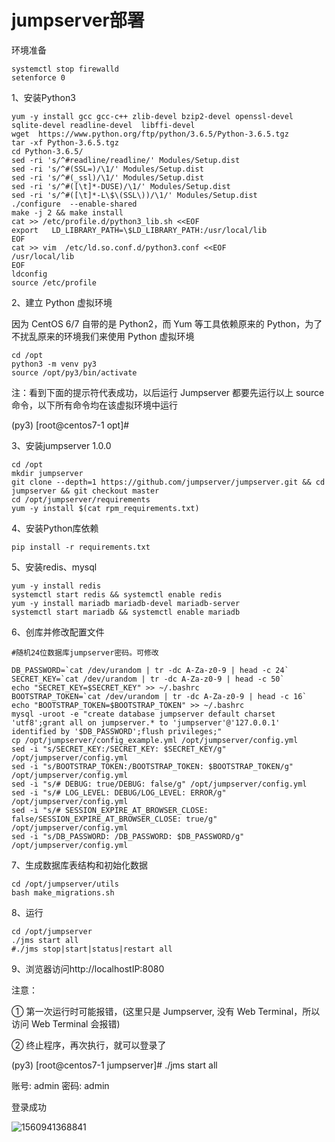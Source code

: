 # jumpserver部署

环境准备

```
systemctl stop firewalld
setenforce 0
```

1、安装Python3

```
yum -y install gcc gcc-c++ zlib-devel bzip2-devel openssl-devel  sqlite-devel readline-devel  libffi-devel
wget  https://www.python.org/ftp/python/3.6.5/Python-3.6.5.tgz
tar -xf Python-3.6.5.tgz
cd Python-3.6.5/
sed -ri 's/^#readline/readline/' Modules/Setup.dist
sed -ri 's/^#(SSL=)/\1/' Modules/Setup.dist
sed -ri 's/^#(_ssl)/\1/' Modules/Setup.dist 
sed -ri 's/^#([\t]*-DUSE)/\1/' Modules/Setup.dist 
sed -ri 's/^#([\t]*-L\$\(SSL\))/\1/' Modules/Setup.dist
./configure  --enable-shared
make -j 2 && make install
cat >> /etc/profile.d/python3_lib.sh <<EOF
export   LD_LIBRARY_PATH=\$LD_LIBRARY_PATH:/usr/local/lib
EOF
cat >> vim  /etc/ld.so.conf.d/python3.conf <<EOF
/usr/local/lib
EOF
ldconfig
source /etc/profile
```

2、建立 Python 虚拟环境

因为 CentOS 6/7 自带的是 Python2，而 Yum 等工具依赖原来的 Python，为了不扰乱原来的环境我们来使用 Python 虚拟环境

```
cd /opt
python3 -m venv py3
source /opt/py3/bin/activate
```

注：看到下面的提示符代表成功，以后运行 Jumpserver 都要先运行以上 source 命令，以下所有命令均在该虚拟环境中运行

(py3) [root@centos7-1 opt]#

3、安装jumpserver 1.0.0

```
cd /opt
mkdir jumpserver
git clone --depth=1 https://github.com/jumpserver/jumpserver.git && cd jumpserver && git checkout master
cd /opt/jumpserver/requirements
yum -y install $(cat rpm_requirements.txt)
```

4、安装Python库依赖

`pip install -r requirements.txt`

5、安装redis、mysql

```
yum -y install redis
systemctl start redis && systemctl enable redis
yum -y install mariadb mariadb-devel mariadb-server
systemctl start mariadb && systemctl enable mariadb
```

6、创库并修改配置文件

```
#随机24位数据库jumpserver密码。可修改

DB_PASSWORD=`cat /dev/urandom | tr -dc A-Za-z0-9 | head -c 24`
SECRET_KEY=`cat /dev/urandom | tr -dc A-Za-z0-9 | head -c 50`
echo "SECRET_KEY=$SECRET_KEY" >> ~/.bashrc
BOOTSTRAP_TOKEN=`cat /dev/urandom | tr -dc A-Za-z0-9 | head -c 16`
echo "BOOTSTRAP_TOKEN=$BOOTSTRAP_TOKEN" >> ~/.bashrc
mysql -uroot -e "create database jumpserver default charset 'utf8';grant all on jumpserver.* to 'jumpserver'@'127.0.0.1' identified by '$DB_PASSWORD';flush privileges;"
cp /opt/jumpserver/config_example.yml /opt/jumpserver/config.yml
sed -i "s/SECRET_KEY:/SECRET_KEY: $SECRET_KEY/g" /opt/jumpserver/config.yml
sed -i "s/BOOTSTRAP_TOKEN:/BOOTSTRAP_TOKEN: $BOOTSTRAP_TOKEN/g" /opt/jumpserver/config.yml
sed -i "s/# DEBUG: true/DEBUG: false/g" /opt/jumpserver/config.yml
sed -i "s/# LOG_LEVEL: DEBUG/LOG_LEVEL: ERROR/g" /opt/jumpserver/config.yml
sed -i "s/# SESSION_EXPIRE_AT_BROWSER_CLOSE: false/SESSION_EXPIRE_AT_BROWSER_CLOSE: true/g" /opt/jumpserver/config.yml
sed -i "s/DB_PASSWORD: /DB_PASSWORD: $DB_PASSWORD/g" /opt/jumpserver/config.yml
```

7、生成数据库表结构和初始化数据

```
cd /opt/jumpserver/utils
bash make_migrations.sh
```

8、运行

```
cd /opt/jumpserver
./jms start all
#./jms stop|start|status|restart all 
```

9、浏览器访问http://localhostIP:8080

注意：

① 第一次运行时可能报错，(这里只是 Jumpserver, 没有 Web Terminal，所以访问 Web Terminal 会报错)

② 终止程序，再次执行，就可以登录了

(py3) [root@centos7-1 jumpserver]# ./jms start all 

账号: admin 密码: admin

登录成功

![1560941368841](C:\Users\53533\AppData\Local\Temp\1560941368841.png)